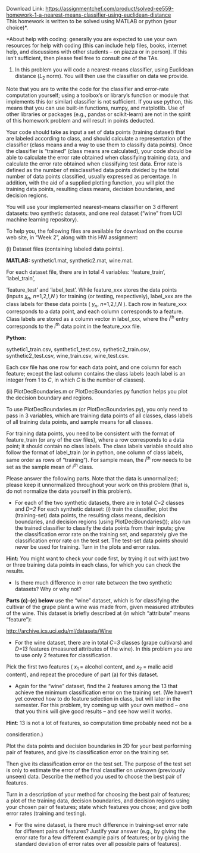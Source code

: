 Download Link: https://assignmentchef.com/product/solved-ee559-homework-1-a-nearest-means-classifier-using-euclidean-distance
<br>
This homework is written to be solved using MATLAB or python (your choice)*.

*About help with coding:  generally you are expected to use your own resources for help with coding (this can include help files, books, internet help, and discussions with other students – on piazza or in person).   If this isn’t sufficient, then please feel free to consult one of the TAs.

<ol>

 <li>In this problem you will code a nearest-means classifier, using Euclidean distance (<em>L</em><sub>2</sub> norm). You will then use the classifier on data we provide.</li>

</ol>

Note that you are to write the code for the classifier and error-rate computation yourself;  using a toolbox’s or library’s function or module that implements this (or similar) classifier is not sufficient.  If you use python, this means that you can use built-in functions, numpy, and matplotlib.  Use of other libraries or packages (e.g., pandas or scikit-learn) are not in the spirit of this homework problem and will result in points deducted.

Your code should take as input a set of data points (training dataset) that are labeled according to class, and should calculate a representation of the classifier (class means and a way to use them to classify data points).  Once the classifier is “trained” (class means are calculated), your code should be able to calculate the error rate obtained when classifying training data, and calculate the error rate obtained when classifying test data.  Error rate is defined as the number of misclassified data points divided by the total number of data points classified, usually expressed as percentage.  In addition, with the aid of a supplied plotting function, you will plot the training data points, resulting class means, decision boundaries, and decision regions.

You will use your implemented nearest-means classifier on 3 different datasets: two synthetic datasets, and one real dataset (“wine” from UCI machine learning repository).

To help you, the following files are available for download on the course web site, in “Week 2”, along with this HW assignment:

(i)     Dataset files (containing labeled data points).

<strong>MATLAB:</strong>  synthetic1.mat, synthetic2.mat, wine.mat.

For each dataset file, there are in total 4 variables: ‘feature_train’, ‘label_train’,

‘feature_test’ and ‘label_test’. While feature_xxx stores the data points (inputs <em><u>x</u></em><em><sub>n</sub></em>, <em>n</em>=1,2,!,<em>N </em>) for training (or testing, respectively), label_xxx are the class labels for these data points ( <em>y</em><em><sub>n</sub></em>, <em>n</em>=1,2,!,<em>N </em>). Each row in feature_xxx corresponds to a data point, and each column corresponds to a feature. Class labels are stored as a column vector in label_xxx, where the <em>i</em><sup>th</sup> entry corresponds to the <em>i</em><sup>th</sup> data point in the feature_xxx file.

<strong>Python:  </strong>

<strong> </strong>sythetic1_train.csv, synthetic1_test.csv, sythetic2_train.csv, synthetic2_test.csv,  wine_train.csv,  wine_test.csv.

Each csv file has one row for each data point, and one column for each feature; except the last column contains the class labels (each label is an integer from 1 to <em>C</em>, in which <em>C</em> is the number of classes).




(ii) PlotDecBoundaries.m or PlotDecBoundaries.py function helps you plot the decision boundary and regions.

To use PlotDecBoundaries.m (or PlotDecBoundaries.py), you only need to pass in 3 variables, which are training data points of all classes, class labels of all training data points, and sample means for all classes.

For training data points, you need to be consistent with the format of feature_train (or any of the csv files), where a row corresponds to a data point; it should contain no class labels.  The class labels variable should also follow the format of label_train (or in python, one column of class labels, same order as rows of “training”).  For sample mean, the <em>i</em><sup>th</sup> row needs to be set as the sample mean of  <em>i</em><sup>th</sup>  class.

Please answer the following parts.  Note that the data is unnormalized; please keep it unnormalized throughout your work on this problem (that is, do not normalize the data yourself in this problem).

<ul>

 <li>For each of the two synthetic datasets, there are in total <em>C=2</em> classes and <em>D=2</em> For each synthetic dataset: (i) train the classifier, plot the (training-set) data points, the resulting class means, decision boundaries, and decision regions (using PlotDecBoundaries()); also run the trained classifier to classify the data points from their inputs; give the classification error rate on the training set, and separately give the classification error rate on the test set.  The test-set data points should never be used for training.  Turn in the plots and error rates.</li>

</ul>

<strong>Hint:</strong>  You might want to check your code first, by trying it out with just two or three training data points in each class, for which you can check the results.

<ul>

 <li>Is there much difference in error rate between the two synthetic datasets? Why or why not?</li>

</ul>

<strong> Parts (c)-(e) below</strong> use the “wine” dataset, which is for classifying the cultivar of the grape plant a wine was made from, given measured attributes of the wine.  This dataset is briefly described at (in which “attribute” means “feature”):

<strong>        </strong><u>http://archive.ics.uci.edu/ml/datasets/Wine</u>

<ul>

 <li>For the wine dataset, there are in total <em>C=3</em> classes (grape cultivars) and <em>D=13</em> features (measured attributes of the wine). In this problem you are to use only 2 features for classification.</li>

</ul>

Pick the first two features ( <em>x</em><sub>1 </sub>= alcohol content, and <em><sub> </sub>x</em><sub>2 </sub>= malic acid content), and repeat the procedure of part (a) for this dataset.

<ul>

 <li>Again for the “wine” dataset, find the 2 features among the 13 that achieve the minimum classification error on the training set. (We haven’t yet covered how to do feature selection in class, but will later in the semester. For this problem, try coming up with your own method – one that you think will give good results – and see how well it works.</li>

</ul>

<strong>Hint</strong>: 13 is not a lot of features, so computation time probably need not be a

consideration.)

Plot the data points and decision boundaries in 2D for your best performing pair of features, and give its classification error on the training set.

Then give its classification error on the test set.  The purpose of the test set is only to estimate the error of the final classifier on unknown (previously unseen) data. Describe the method you used to choose the best pair of features.

Turn in a description of your method for choosing the best pair of features; a plot of the training data, decision boundaries, and decision regions using your chosen pair of features; state which features you chose; and give both error rates (training and testing).

<ul>

 <li>For the wine dataset, is there much difference in training-set error rate for different pairs of features? Justify your answer (e.g., by giving the error rate for a few different example pairs of features; or by giving the standard deviation of error rates over all possible pairs of features).</li>

</ul>